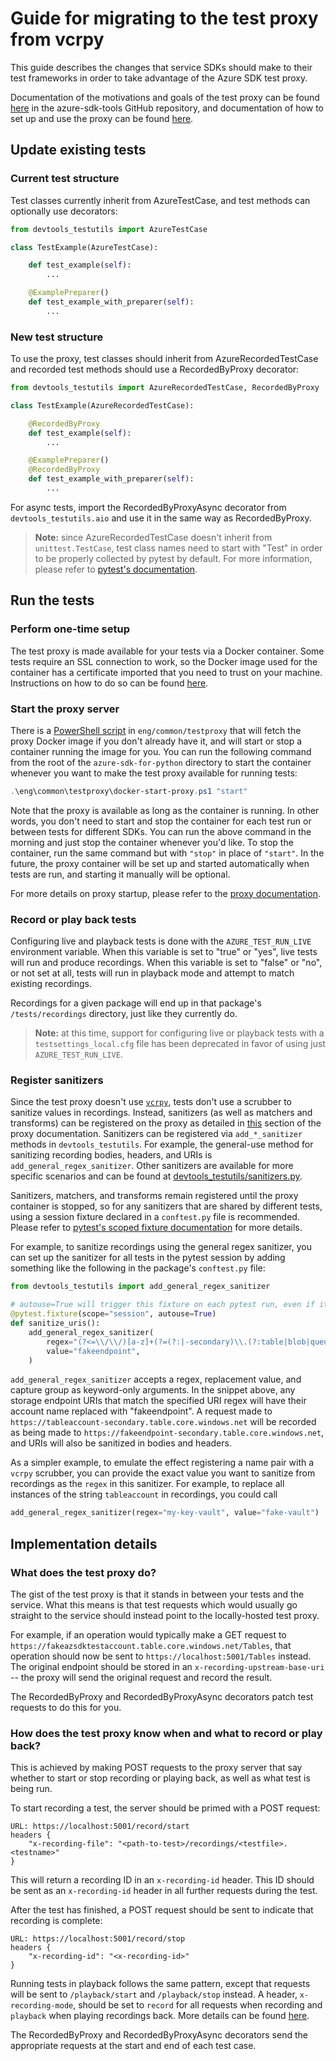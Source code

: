 # Guide for migrating to the test proxy from vcrpy

This guide describes the changes that service SDKs should make to their test frameworks in order to take advantage of
the Azure SDK test proxy.

Documentation of the motivations and goals of the test proxy can be found [here][general_docs] in the azure-sdk-tools
GitHub repository, and documentation of how to set up and use the proxy can be found [here][detailed_docs].

## Update existing tests

### Current test structure

Test classes currently inherit from AzureTestCase, and test methods can optionally use decorators:

```py
from devtools_testutils import AzureTestCase

class TestExample(AzureTestCase):

    def test_example(self):
        ...

    @ExamplePreparer()
    def test_example_with_preparer(self):
        ...
```

### New test structure

To use the proxy, test classes should inherit from AzureRecordedTestCase and recorded test methods should use a
RecordedByProxy decorator:

```py
from devtools_testutils import AzureRecordedTestCase, RecordedByProxy

class TestExample(AzureRecordedTestCase):

    @RecordedByProxy
    def test_example(self):
        ...

    @ExamplePreparer()
    @RecordedByProxy
    def test_example_with_preparer(self):
        ...
```

For async tests, import the RecordedByProxyAsync decorator from `devtools_testutils.aio` and use it in the same
way as RecordedByProxy.

> **Note:** since AzureRecordedTestCase doesn't inherit from `unittest.TestCase`, test class names need to start
> with "Test" in order to be properly collected by pytest by default. For more information, please refer to
> [pytest's documentation][pytest_collection].

## Run the tests

### Perform one-time setup

The test proxy is made available for your tests via a Docker container. Some tests require an SSL connection to work, so
the Docker image used for the container has a certificate imported that you need to trust on your machine. Instructions
on how to do so can be found [here][proxy_cert_docs].

### Start the proxy server

There is a [PowerShell script][docker_start_proxy] in `eng/common/testproxy` that will fetch the proxy Docker image if
you don't already have it, and will start or stop a container running the image for you. You can run the following
command from the root of the `azure-sdk-for-python` directory to start the container whenever you want to make the test
proxy available for running tests:

```powershell
.\eng\common\testproxy\docker-start-proxy.ps1 "start"
```

Note that the proxy is available as long as the container is running. In other words, you don't need to start and
stop the container for each test run or between tests for different SDKs. You can run the above command in the morning
and just stop the container whenever you'd like. To stop the container, run the same command but with `"stop"` in place
of `"start"`. In the future, the proxy container will be set up and started automatically when tests are run, and
starting it manually will be optional.

For more details on proxy startup, please refer to the [proxy documentation][detailed_docs].

### Record or play back tests

Configuring live and playback tests is done with the `AZURE_TEST_RUN_LIVE` environment variable. When this variable is
set to "true" or "yes", live tests will run and produce recordings. When this variable is set to "false" or "no", or
not set at all, tests will run in playback mode and attempt to match existing recordings.

Recordings for a given package will end up in that package's `/tests/recordings` directory, just like they currently
do.

> **Note:** at this time, support for configuring live or playback tests with a `testsettings_local.cfg` file has been
> deprecated in favor of using just `AZURE_TEST_RUN_LIVE`.

### Register sanitizers

Since the test proxy doesn't use [`vcrpy`][vcrpy], tests don't use a scrubber to sanitize values in recordings.
Instead, sanitizers (as well as matchers and transforms) can be registered on the proxy as detailed in
[this][sanitizers] section of the proxy documentation. Sanitizers can be registered via `add_*_sanitizer` methods in
`devtools_testutils`. For example, the general-use method for sanitizing recording bodies, headers, and URIs is
`add_general_regex_sanitizer`. Other sanitizers are available for more specific scenarios and can be found at
[devtools_testutils/sanitizers.py][py_sanitizers].

Sanitizers, matchers, and transforms remain registered until the proxy container is stopped, so for any sanitizers that
are shared by different tests, using a session fixture declared in a `conftest.py` file is recommended. Please refer to
[pytest's scoped fixture documentation][pytest_fixtures] for more details.

For example, to sanitize recordings using the general regex sanitizer, you can set up the sanitizer for all tests in
the pytest session by adding something like the following in the package's `conftest.py` file:

```python
from devtools_testutils import add_general_regex_sanitizer

# autouse=True will trigger this fixture on each pytest run, even if it's not explicitly used by a test method
@pytest.fixture(scope="session", autouse=True)
def sanitize_uris():
    add_general_regex_sanitizer(
        regex="(?<=\\/\\/)[a-z]+(?=(?:|-secondary)\\.(?:table|blob|queue)\\.core\\.windows\\.net)",
        value="fakeendpoint",
    )
```

`add_general_regex_sanitizer` accepts a regex, replacement value, and capture group as keyword-only arguments. In the
snippet above, any storage endpoint URIs that match the specified URI regex will have their account name replaced with
"fakeendpoint". A request made to `https://tableaccount-secondary.table.core.windows.net` will be recorded as being
made to `https://fakeendpoint-secondary.table.core.windows.net`, and URIs will also be sanitized in bodies and headers.

As a simpler example, to emulate the effect registering a name pair with a `vcrpy` scrubber, you can provide the exact
value you want to sanitize from recordings as the `regex` in this sanitizer. For example, to replace all instances of
the string `tableaccount` in recordings, you could call
```python
add_general_regex_sanitizer(regex="my-key-vault", value="fake-vault")
```

## Implementation details

### What does the test proxy do?

The gist of the test proxy is that it stands in between your tests and the service. What this means is that test
requests which would usually go straight to the service should instead point to the locally-hosted test proxy.

For example, if an operation would typically make a GET request to
`https://fakeazsdktestaccount.table.core.windows.net/Tables`, that operation should now be sent to
`https://localhost:5001/Tables` instead. The original endpoint should be stored in an `x-recording-upstream-base-uri` --
the proxy will send the original request and record the result.

The RecordedByProxy and RecordedByProxyAsync decorators patch test requests to do this for you.

### How does the test proxy know when and what to record or play back?

This is achieved by making POST requests to the proxy server that say whether to start or stop recording or playing
back, as well as what test is being run.

To start recording a test, the server should be primed with a POST request:

```
URL: https://localhost:5001/record/start
headers {
    "x-recording-file": "<path-to-test>/recordings/<testfile>.<testname>"
}
```

This will return a recording ID in an `x-recording-id` header. This ID should be sent as an `x-recording-id` header in
all further requests during the test.

After the test has finished, a POST request should be sent to indicate that recording is complete:

```
URL: https://localhost:5001/record/stop
headers {
    "x-recording-id": "<x-recording-id>"
}
```

Running tests in playback follows the same pattern, except that requests will be sent to `/playback/start` and
`/playback/stop` instead. A header, `x-recording-mode`, should be set to `record` for all requests when recording and
`playback` when playing recordings back. More details can be found [here][detailed_docs].

The RecordedByProxy and RecordedByProxyAsync decorators send the appropriate requests at the start and end of each test
case.

[detailed_docs]: https://github.com/Azure/azure-sdk-tools/tree/main/tools/test-proxy/Azure.Sdk.Tools.TestProxy/README.md
[docker_start_proxy]: https://github.com/Azure/azure-sdk-for-python/blob/main/eng/common/testproxy/docker-start-proxy.ps1
[general_docs]: https://github.com/Azure/azure-sdk-tools/blob/main/tools/test-proxy/README.md
[proxy_cert_docs]: https://github.com/Azure/azure-sdk-tools/blob/main/tools/test-proxy/documentation/trusting-cert-per-language.md
[py_sanitizers]: https://github.com/Azure/azure-sdk-for-python/blob/main/tools/azure-sdk-tools/devtools_testutils/sanitizers.py
[pytest_collection]: https://docs.pytest.org/latest/goodpractices.html#test-discovery
[pytest_fixtures]: https://docs.pytest.org/latest/fixture.html#scope-sharing-fixtures-across-classes-modules-packages-or-session
[sanitizers]: https://github.com/Azure/azure-sdk-tools/blob/main/tools/test-proxy/Azure.Sdk.Tools.TestProxy/README.md#session-and-test-level-transforms-sanitiziers-and-matchers
[vcrpy]: https://vcrpy.readthedocs.io
